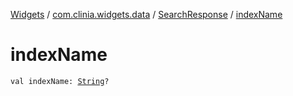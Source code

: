 [Widgets](../../index.md) / [com.clinia.widgets.data](../index.md) / [SearchResponse](index.md) / [indexName](./index-name.md)

# indexName

`val indexName: `[`String`](https://kotlinlang.org/api/latest/jvm/stdlib/kotlin/-string/index.html)`?`